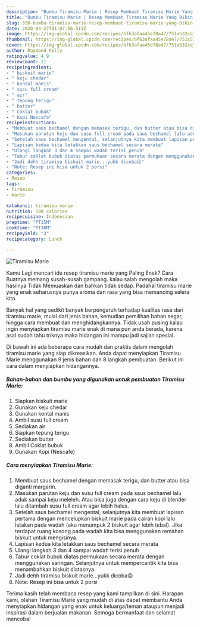 ```yaml
---
description: "Bumbu Tiramisu Marie | Resep Membuat Tiramisu Marie Yang Bikin Ngiler"
title: "Bumbu Tiramisu Marie | Resep Membuat Tiramisu Marie Yang Bikin Ngiler"
slug: 550-bumbu-tiramisu-marie-resep-membuat-tiramisu-marie-yang-bikin-ngiler
date: 2020-04-27T01:07:56.513Z
image: https://img-global.cpcdn.com/recipes/bf63afaa45e78a47/751x532cq70/tiramisu-marie-foto-resep-utama.jpg
thumbnail: https://img-global.cpcdn.com/recipes/bf63afaa45e78a47/751x532cq70/tiramisu-marie-foto-resep-utama.jpg
cover: https://img-global.cpcdn.com/recipes/bf63afaa45e78a47/751x532cq70/tiramisu-marie-foto-resep-utama.jpg
author: Raymond Kelly
ratingvalue: 4.9
reviewcount: 11
recipeingredient:
- " biskuit marie"
- " keju chedar"
- " kental manis"
- " susu full cream"
- " air"
- " tepung terigu"
- " butter"
- " Coklat bubuk"
- " Kopi Nescafe"
recipeinstructions:
- "Membuat saus bechamel dengan memasak terigu, dan butter atau bisa diganti margarin."
- "Masukan parutan keju dan susu full cream pada saus bechamel lalu aduk sampai keju meleleh. Atau bisa juga dengan cara keju di blender lalu ditambah susu full cream agar lebih halus."
- "Setelah saus bechamel mengental, selanjutnya kita membuat lapisan pertama dengan mencelupkan biskuit marie pada cairan kopi lalu letakan pada wadah (aku menumpuk 2 biskuit agar lebih tebal). Jika terdapat ruang kosong pada wadah kita bisa menggunakan remahan biskuit untuk mengisinya."
- "Lapisan kedua kita letakkan saus bechamel secara merata"
- "Ulangi langkah 3 dan 4 sampai wadah terisi penuh"
- "Tabur coklat bubuk diatas permukaan secara merata dengan menggunakan saringan. Selanjutnya untuk mempercantik kita bisa menambahkan biskuit diatasnya."
- "Jadi dehh tiramisu biskuit marie...yukk dicoba😉"
- "Note: Resep ini bisa untuk 2 porsi"
categories:
- Resep
tags:
- tiramisu
- marie

katakunci: tiramisu marie 
nutrition: 198 calories
recipecuisine: Indonesian
preptime: "PT15M"
cooktime: "PT38M"
recipeyield: "3"
recipecategory: Lunch

---
```



![Tiramisu Marie](https://img-global.cpcdn.com/recipes/bf63afaa45e78a47/751x532cq70/tiramisu-marie-foto-resep-utama.jpg)

Kamu Lagi mencari ide resep tiramisu marie yang Paling Enak? Cara Buatnya memang susah-susah gampang. kalau salah mengolah maka hasilnya Tidak Memuaskan dan bahkan tidak sedap. Padahal tiramisu marie yang enak seharusnya punya aroma dan rasa yang bisa memancing selera kita.

Banyak hal yang sedikit banyak berpengaruh terhadap kualitas rasa dari tiramisu marie, mulai dari jenis bahan, kemudian pemilihan bahan segar, hingga cara membuat dan menghidangkannya. Tidak usah pusing kalau ingin menyiapkan tiramisu marie enak di mana pun anda berada, karena asal sudah tahu triknya maka hidangan ini mampu jadi sajian spesial.




Di bawah ini ada beberapa cara mudah dan praktis dalam mengolah tiramisu marie yang siap dikreasikan. Anda dapat menyiapkan Tiramisu Marie menggunakan 9 jenis bahan dan 8 langkah pembuatan. Berikut ini cara dalam menyiapkan hidangannya.

<!--inarticleads1-->

##### Bahan-bahan dan bumbu yang digunakan untuk pembuatan Tiramisu Marie:

1. Siapkan  biskuit marie
1. Gunakan  keju chedar
1. Gunakan  kental manis
1. Ambil  susu full cream
1. Sediakan  air
1. Siapkan  tepung terigu
1. Sediakan  butter
1. Ambil  Coklat bubuk
1. Gunakan  Kopi (Nescafe)




<!--inarticleads2-->

##### Cara menyiapkan Tiramisu Marie:

1. Membuat saus bechamel dengan memasak terigu, dan butter atau bisa diganti margarin.
1. Masukan parutan keju dan susu full cream pada saus bechamel lalu aduk sampai keju meleleh. Atau bisa juga dengan cara keju di blender lalu ditambah susu full cream agar lebih halus.
1. Setelah saus bechamel mengental, selanjutnya kita membuat lapisan pertama dengan mencelupkan biskuit marie pada cairan kopi lalu letakan pada wadah (aku menumpuk 2 biskuit agar lebih tebal). Jika terdapat ruang kosong pada wadah kita bisa menggunakan remahan biskuit untuk mengisinya.
1. Lapisan kedua kita letakkan saus bechamel secara merata
1. Ulangi langkah 3 dan 4 sampai wadah terisi penuh
1. Tabur coklat bubuk diatas permukaan secara merata dengan menggunakan saringan. Selanjutnya untuk mempercantik kita bisa menambahkan biskuit diatasnya.
1. Jadi dehh tiramisu biskuit marie...yukk dicoba😉
1. Note: Resep ini bisa untuk 2 porsi




Terima kasih telah membaca resep yang kami tampilkan di sini. Harapan kami, olahan Tiramisu Marie yang mudah di atas dapat membantu Anda menyiapkan hidangan yang enak untuk keluarga/teman ataupun menjadi inspirasi dalam berjualan makanan. Semoga bermanfaat dan selamat mencoba!
